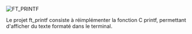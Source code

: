 ![FT_PRINTF](https://github.com/user-attachments/assets/05be681d-d5c3-4edc-adaf-ca76656be458)

Le projet ft_printf consiste à réimplémenter la fonction C printf, permettant d'afficher du texte formaté dans le terminal.
